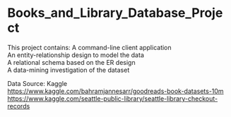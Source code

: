 # Books_and_Library_Database_Project
This project contains:
A command-line client application <br />
An entity-relationship design to model the data <br />
A relational schema based on the ER design <br />
A data-mining investigation of the dataset <br />

Data Source: Kaggle <br />
https://www.kaggle.com/bahramjannesarr/goodreads-book-datasets-10m <br />
https://www.kaggle.com/seattle-public-library/seattle-library-checkout-records <br />
